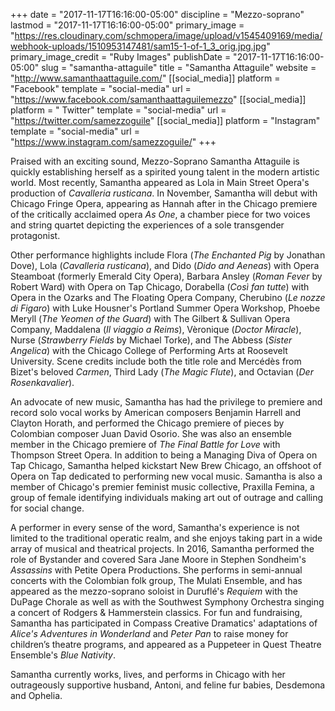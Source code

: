 +++
date = "2017-11-17T16:16:00-05:00"
discipline = "Mezzo-soprano"
lastmod = "2017-11-17T16:16:00-05:00"
primary_image = "https://res.cloudinary.com/schmopera/image/upload/v1545409169/media/webhook-uploads/1510953147481/sam15-1-of-1_3_orig.jpg.jpg"
primary_image_credit = "Ruby Images"
publishDate = "2017-11-17T16:16:00-05:00"
slug = "samantha-attaguile"
title = "Samantha Attaguile"
website = "http://www.samanthaattaguile.com/"
[[social_media]]
platform = "Facebook"
template = "social-media"
url = "https://www.facebook.com/samanthaattaguilemezzo"
[[social_media]]
platform = " Twitter"
template = "social-media"
url = "https://twitter.com/samezzoguile"
[[social_media]]
platform = "Instagram"
template = "social-media"
url = "https://www.instagram.com/samezzoguile/"
+++

Praised with an exciting sound, Mezzo-Soprano Samantha Attaguile is quickly establishing herself as a spirited young talent in the modern artistic world. Most recently, Samantha appeared as Lola in Main Street Opera's production of *Cavalleria rusticana*. In November, Samantha will debut with Chicago Fringe Opera, appearing as Hannah after in the Chicago premiere of the critically acclaimed opera *As One*, a chamber piece for two voices and string quartet depicting the experiences of a sole transgender protagonist.

Other performance highlights include Flora (*The Enchanted Pig* by Jonathan Dove), Lola (*Cavalleria rusticana*), and Dido (*Dido and Aeneas*) with Opera Steamboat (formerly Emerald City Opera), Barbara Ansley (*Roman Fever* by Robert Ward) with Opera on Tap Chicago, Dorabella (*Così fan tutte*) with Opera in the Ozarks and The Floating Opera Company, Cherubino (*Le nozze di Figaro*) with Luke Housner's Portland Summer Opera Workshop, Phoebe Meryll (*The Yeomen of the Guard*) with The Gilbert & Sullivan Opera Company,  Maddalena (*Il viaggio a Reims*), Vèronique (*Doctor Miracle*), Nurse (*Strawberry Fields* by Michael Torke), and The Abbess (*Sister Angelica*) with the Chicago College of Performing Arts at Roosevelt University. Scene credits include both the title role and Mercédès from Bizet's beloved *Carmen*, Third Lady (*The Magic Flute*), and Octavian (*Der Rosenkavalier*). 

An advocate of new music, Samantha has had the privilege to premiere and record solo vocal works by American composers Benjamin Harrell and Clayton Horath, and performed the Chicago premiere of pieces by Colombian composer Juan David Osorio. She was also an ensemble member in the Chicago premiere of *The Final Battle for Love* with Thompson Street Opera. In addition to being a Managing Diva of Opera on Tap Chicago, Samantha helped kickstart New Brew Chicago, an offshoot of Opera on Tap dedicated to performing new vocal music. Samantha is also a member of Chicago's premier feminist music collective, Praxilla Femina, a group of female identifying individuals making art out of outrage and calling for social change.

A performer in every sense of the word, Samantha's experience is not limited to the traditional operatic realm, and she enjoys taking part in a wide array of musical and theatrical projects. In 2016, Samantha performed the role of Bystander and covered Sara Jane Moore in Stephen Sondheim's *Assassins* with Petite Opera Productions.  She performs in semi-annual concerts with the Colombian folk group, The Mulati Ensemble, and has appeared as the mezzo-soprano soloist in Duruflé's *Requiem* with the DuPage Chorale as well as with the Southwest Symphony Orchestra singing a concert of Rodgers & Hammerstein classics. For fun and fundraising, Samantha has participated in Compass Creative Dramatics' adaptations of *Alice's Adventures in Wonderland* and *Peter Pan* to raise money for children’s theatre programs, and appeared as a Puppeteer in Quest Theatre Ensemble's *Blue Nativity*.

Samantha currently works, lives, and performs in Chicago with her outrageously supportive husband, Antoni, and feline fur babies, Desdemona and Ophelia.

